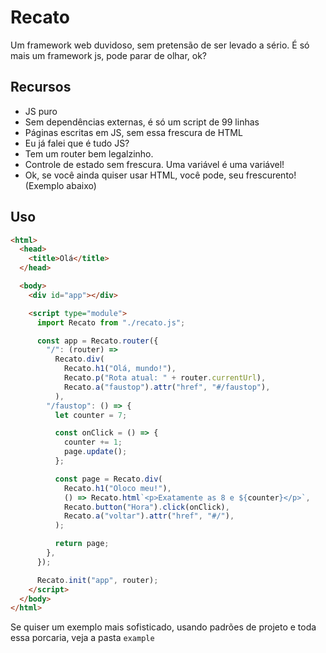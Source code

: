 # Recato

Um framework web duvidoso, sem pretensão de ser levado a sério. É só mais um framework js, pode parar de olhar, ok?

## Recursos

- JS puro
- Sem dependências externas, é só um script de 99 linhas
- Páginas escritas em JS, sem essa frescura de HTML
- Eu já falei que é tudo JS?
- Tem um router bem legalzinho.
- Controle de estado sem frescura. Uma variável é uma variável!
- Ok, se você ainda quiser usar HTML, você pode, seu frescurento! (Exemplo abaixo)

## Uso

```html
<html>
  <head>
    <title>Olá</title>
  </head>

  <body>
    <div id="app"></div>

    <script type="module">
      import Recato from "./recato.js";

      const app = Recato.router({
        "/": (router) =>
          Recato.div(
            Recato.h1("Olá, mundo!"),
            Recato.p("Rota atual: " + router.currentUrl),
            Recato.a("faustop").attr("href", "#/faustop"),
          ),
        "/faustop": () => {
          let counter = 7;

          const onClick = () => {
            counter += 1;
            page.update();
          };

          const page = Recato.div(
            Recato.h1("Oloco meu!"),
            () => Recato.html`<p>Exatamente as 8 e ${counter}</p>`,
            Recato.button("Hora").click(onClick),
            Recato.a("voltar").attr("href", "#/"),
          );

          return page;
        },
      });

      Recato.init("app", router);
    </script>
  </body>
</html>
```

Se quiser um exemplo mais sofisticado, usando padrões de projeto e toda essa porcaria, veja a pasta `example`
